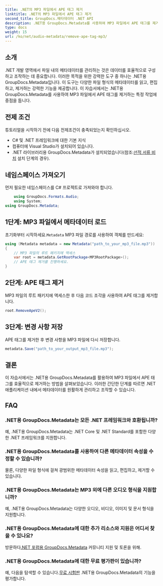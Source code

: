 ```yaml
---
title: .NET의 MP3 파일에서 APE 태그 제거
linktitle: .NET의 MP3 파일에서 APE 태그 제거
second_title: GroupDocs.메타데이터 .NET API
description: .NET용 GroupDocs.Metadata를 사용하여 MP3 파일에서 APE 태그를 제거하는 방법을 알아보세요. .NET 애플리케이션에서 메타데이터를 손쉽게 관리하세요.
type: docs
weight: 15
url: /ko/net/audio-metadata/remove-ape-tag-mp3/
---
```

## 소개
.NET 개발 영역에서 파일 내의 메타데이터를 관리하는 것은 데이터를 효율적으로 구성하고 조작하는 데 중요합니다. 이러한 목적을 위한 강력한 도구 중 하나는 .NET용 GroupDocs.Metadata입니다. 이 도구는 다양한 파일 형식의 메타데이터를 읽고, 편집하고, 제거하는 강력한 기능을 제공합니다. 이 자습서에서는 .NET용 GroupDocs.Metadata를 사용하여 MP3 파일에서 APE 태그를 제거하는 특정 작업에 중점을 둡니다. 
## 전제 조건
튜토리얼을 시작하기 전에 다음 전제조건이 충족되었는지 확인하십시오.
- C# 및 .NET 프레임워크에 대한 기본 지식
- 컴퓨터에 Visual Studio가 설치되어 있습니다.
-  .NET 라이브러리용 GroupDocs.Metadata가 설치되었습니다(참조:[선적 서류 비치](https://reference.groupdocs.com/metadata/net/) 설치 단계의 경우).

## 네임스페이스 가져오기
먼저 필요한 네임스페이스를 C# 프로젝트로 가져와야 합니다.
```csharp
    using GroupDocs.Formats.Audio;
    using System;
using GroupDocs.Metadata;
```
## 1단계: MP3 파일에서 메타데이터 로드
 초기화부터 시작하세요.`Metadata` MP3 파일 경로를 사용하여 객체를 만드세요:
```csharp
using (Metadata metadata = new Metadata("path_to_your_mp3_file.mp3"))
{
    // MP3 파일의 루트 패키지에 액세스
    var root = metadata.GetRootPackage<MP3RootPackage>();
    // APE 태그 제거를 진행하세요.
}
```
## 2단계: APE 태그 제거
MP3 파일의 루트 패키지에 액세스한 후 다음 코드 조각을 사용하여 APE 태그를 제거합니다.
```csharp
root.RemoveApeV2();
```
## 3단계: 변경 사항 저장
APE 태그를 제거한 후 변경 사항을 MP3 파일에 다시 저장합니다.
```csharp
metadata.Save("path_to_your_output_mp3_file.mp3");
```

## 결론
이 자습서에서는 .NET용 GroupDocs.Metadata를 활용하여 MP3 파일에서 APE 태그를 효율적으로 제거하는 방법을 살펴보았습니다. 이러한 간단한 단계를 따르면 .NET 애플리케이션 내에서 메타데이터를 원활하게 관리하고 조작할 수 있습니다.

## FAQ
### .NET용 GroupDocs.Metadata는 모든 .NET 프레임워크와 호환됩니까?
예, .NET용 GroupDocs.Metadata는 .NET Core 및 .NET Standard를 포함한 다양한 .NET 프레임워크를 지원합니다.
### .NET용 GroupDocs.Metadata를 사용하여 다른 메타데이터 속성을 수정할 수 있습니까?
물론, 다양한 파일 형식에 걸쳐 광범위한 메타데이터 속성을 읽고, 편집하고, 제거할 수 있습니다.
### .NET용 GroupDocs.Metadata는 MP3 외에 다른 오디오 형식을 지원합니까?
예, .NET용 GroupDocs.Metadata는 다양한 오디오, 비디오, 이미지 및 문서 형식을 지원합니다.
### .NET용 GroupDocs.Metadata에 대한 추가 리소스와 지원은 어디서 찾을 수 있나요?
 방문하다[.NET 포럼용 GroupDocs.Metadata](https://forum.groupdocs.com/c/metadata/14) 커뮤니티 지원 및 토론을 위해.
### .NET용 GroupDocs.Metadata에 대한 무료 평가판이 있습니까?
 예, 다음을 탐색할 수 있습니다.[무료 시험판](https://releases.groupdocs.com/) .NET용 GroupDocs.Metadata의 기능을 평가합니다.